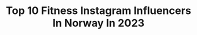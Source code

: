 ---
title: Top 10 Fitness Instagram Influencers In Norway In 2023
description: >-
  Find top fitness Instagram influencers in Norway in 2023. Most popular hashtags: #fitness #fit #norway #beach.
platform: Instagram
hits: 87
text_top: Identify the best Instagram profiles on inBeat.
text_bottom: inBeat has 87 Instagram influencers like this in Norway for you to work with.
profiles:
  - username: "sydney_wilsonxoxo"
    fullname: >-
      Sydney Wilson
    bio: >-
      @_shawnn24 💗 WA| NV📍 @encorebeachclub 🥂🎉 Twin 👯‍♀️| Norwegian 🇳🇴 Native American |Fitness chick💪🏻 ✨Sprinkle kindness like it’s confetti ✨
    location: "Norway"
    followers: 14802
    engagement: 568
    commentsToLikes: 0.101789
    id: ckap5dqgmb7qj0i78cyeajkdx
    verified: false
    hashtags: "#lovemyjob, #lovethesegirls, #gratefulheart, #blessedbeyondmeasure"
  - username: "saranilsen"
    fullname: >-
      Sara Benedikte Nilsen 👸🏼
    bio: >-
      Founder of @msmissy Fitness|Travel| Ex-politician Tv | Model | Entrepreneur ♡ Norwegian🇳🇴 in 🇪🇸 ♡sarabenedikte@hotmail.com📩
    location: "Norway"
    followers: 400035
    engagement: 179
    commentsToLikes: 0.024216
    id: ck5pvrpgyjbjp0i11lwrfwx8u
    verified: false
    hashtags: "#ibiza, #uae, #beach, #fitgirl"
  - username: "kamisaaurora"
    fullname: >-
      Kamisa | Glute & Fitness
    bio: >-
      Lifestyle |Motivation | Fitness TEAM NOCCO & BAREBELLS
    location: "Norway"
    followers: 3186
    engagement: 1169
    commentsToLikes: 0.100704
    id: ck5bwq7eum74i0i11v5lwi1y0
    verified: false
    hashtags: "#glutes, #hjemmetrening, #buildyourbooty, #bootybands"
  - username: "trinegillebo"
    fullname: >-
      Trine Victoria | IFBB Bikini
    bio: >-
      Team Toppform - fitnesscoach 𝒮𝒪 𝟸 𝟶 𝟷 𝟿 🥇 𝒪𝓋𝑒𝓇𝒶𝓁𝓁 🤍 @famme rabatt: trinegillebo-20 🤍 @paninisport.no👇🏼 rabatt: trine20
    location: "Norway"
    followers: 3970
    engagement: 1143
    commentsToLikes: 0.082589
    id: ck6tlt7ly6lhj0j71ythfb6s9
    verified: false
    hashtags: "#jentersomtari, #sprekejenter, #jentersoml, #booty"
  - username: "corneliselander"
    fullname: >-
      Cornelis Elander
    bio: >-
      Fitness Expert and TV host 📺 Norwegian 🇳🇴 in Hollywood 💪 La meg hjelpe DEG i form:
    location: "Norway"
    followers: 66782
    engagement: 257
    commentsToLikes: 0.021706
    id: ckf5la6grow9w0j23jdw2divc
    verified: true
    hashtags: "#beach, #corneliselander, #mat, #traveling"
  - username: "andreabadendyck"
    fullname: >-
      ANDREA BADENDYCK
    bio: >-
      🦋 26 y’o Norwegian influencer 👩🏼‍💻 Marketing student ✨ Fashion, travel, fitness & healthy foods 💌 Contact: andreabadendyck.blogg@hotmail.com
    location: "Norway"
    followers: 132297
    engagement: 213
    commentsToLikes: 0.041342
    id: ck6uedlcnqaxu0j7143097j9w
    verified: true
    hashtags: "#visitnorway, #betakarotengold, #goodforme, #lofoten"
  - username: "_paige_powers"
    fullname: >-
      Paige Powers
    bio: >-
      18 2x 3rd Fittest Teen On Earth 2x CrossFit Games athlete @wit.fitness
    location: "Norway"
    followers: 7841
    engagement: 1100
    commentsToLikes: 0.013980
    id: ck6ui2ry2cq060j7160nfenns
    verified: false
    hashtags: "#teamwit, #wit, #mayhemathlete, #whateverittakes"
  - username: "rachelsimone320"
    fullname: >-
      Rachel Simone
    bio: >-
      @fitnessbyrachelsimone Girl Mom 👩‍👧 Personal Trainer, CrossFit Games Athlete 2013, 2014, 2015, 2017
    location: "Norway"
    followers: 19257
    engagement: 165
    commentsToLikes: 0.036628
    id: ck0vuvvifmecv0i19ueaej0p4
    verified: false
    hashtags: "#tyivy, #babygirl, #fitness, #gymnastics"
  - username: "reganhuckaby"
    fullname: >-
      Regan Huckaby
    bio: >-
      Family Fitness Mom of 2 CrossFit Games Indy 2014/2015/2017 Team 2019 🥉 @mypowerdot (Code: REGAN10)
    location: "Norway"
    followers: 55088
    engagement: 225
    commentsToLikes: 0.014340
    id: ck0tz69usp72q0i19nkl7sxt8
    verified: false
    hashtags: "#invictusathlete, #health, #invictus, #frontsquat"
  - username: "mo9ca86"
    fullname: >-
      Monica 🇳🇴
    bio: >-
      Ambassadør for: 💛@wearefit.no 💜@fitnessmafia.no 💖@norsweet_official Model for : ♥️@asimmonsphotography ✨Trykk på link for rabattkoder
    location: "Norway"
    followers: 8644
    engagement: 606
    commentsToLikes: 0.095670
    id: ck8t6picmeda90j78nb1kbfau
    verified: false
    hashtags: "#treningsforum, #girlswithmuscle, #fitnesslifestyle, #trening"
---